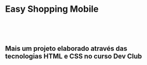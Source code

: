 <h1> Easy Shopping Mobile </h1>
<br>
<br>
<br>
<h2>Mais um projeto elaborado através das tecnologias HTML e CSS no curso Dev Club</h2>

<img src= "" >

